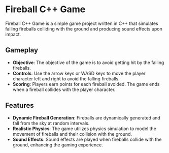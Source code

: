 # Fireball C++ Game

Fireball C++ Game is a simple game project written in C++ that simulates falling fireballs colliding with the ground and producing sound effects upon impact.

## Gameplay

- **Objective**: The objective of the game is to avoid getting hit by the falling fireballs.
- **Controls**: Use the arrow keys or WASD keys to move the player character left and right to avoid the falling fireballs.
- **Scoring**: Players earn points for each fireball avoided. The game ends when a fireball collides with the player character.

## Features

- **Dynamic Fireball Generation**: Fireballs are dynamically generated and fall from the sky at random intervals.
- **Realistic Physics**: The game utilizes physics simulation to model the movement of fireballs and their collision with the ground.
- **Sound Effects**: Sound effects are played when fireballs collide with the ground, enhancing the gaming experience.
